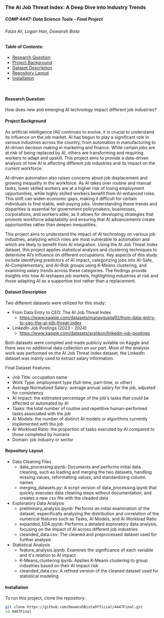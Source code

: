 ### The AI Job Threat Index: A Deep Dive into Industry Trends
##### COMP 4447: Data Science Tools - Final Project
###### Faiza Ali, Logan Han, Dewansh Bista

#### Table of Contents:
- [Research Question](#research-question)
- [Project Background](#project-background)
- [Dataset Description](#dataset-description)
- [Repository Layout](#repository-layout)
- [Installation](#installation)

<br>

#### Research Question

How does new and emerging AI technology impact different job industries?


#### Project Background

As artificial intelligence (AI) continues to evolve, it is crucial to understand its influence on the job market. 
AI has begun to play a significant role in various industries across the country, from automation in manufacturing 
to AI-driven decision making in marketing and finance. While certain jobs are at risk of being replaced by AI, others 
are transforming and requiring workers to adapt and upskill. This project aims to provide a data-driven analysis of 
how AI is affecting different job industries and its impact on the current workforce.

AI-driven automation also raises concerns about job displacement and growing inequality in the workforce. As AI takes over 
routine and manual tasks, lower skilled workers are at a higher risk of losing employment opportunities, while highly skilled 
workers benefit from AI-enhanced roles. This shift can widen economic gaps, making it difficult for certain individuals to find 
stable, well-paying jobs. Understanding these trends and disparities is essential for government policymakers, businesses, 
corporations, and workers alike, as it allows for developing strategies that promote workforce adaptability and ensuring 
that AI advancements create opportunities rather than deepen inequalities.

This project aims to understand the impact of AI technology on various job industries, analyzing which roles are most vulnerable 
to automation and which are likely to benefit from AI integration. Using the AI Job Threat Index dataset, this project applies 
statistical analysis and clustering techniques to determine AI’s influence on different occupations. Key aspects of this study include 
identifying predictors of AI impact, categorizing jobs into AI-Safe, AI-Complementary, and AI-Risk groups using K-Means clustering, 
and examining salary trends across these categories. The findings provide insights into how AI reshapes job markets, highlighting 
industries at risk and those adapting AI as a supportive tool rather than a replacement.


#### Dataset Description

Two different datasets were utilized for this study:
- From Data Entry to CEO: The AI Job Threat Index
  - https://www.kaggle.com/datasets/manavgupta92/from-data-entry-to-ceo-the-ai-job-threat-index
- LinkedIn Job Postings (2023 - 2024)
  - https://www.kaggle.com/datasets/arshkon/linkedin-job-postings

Both datasets were compiled and made publicly avilable on Kaggle and there was no additional data collection on our part.
Most of the analysis work was performed on the AI Job Threat Index dataset, the LinkedIn dataset was mainly used to extract salary information. 

Final Dataset Features:
- Job Title: occupation name
- Work Type: employment type (full-time, part-time, or other)
- Average Normalized Salary: average annual salary for the job, adjusted for consistency
- AI Impact: the estimated percentage of the job's tasks that could be affected or automated by AI
- Tasks: the total number of routine and repetitive human-performed tasks associated with the job
- AI Models: the number of distinct AI models or algorithms currently implemented with the job 
- AI Workload Ratio: the proportion of tasks executed by AI compared to those completed by humans
- Domain: job industry or sector


#### Repository Layout
- Data Cleaning Files  
    - data_processing.ipynb: Documents and performs initial data cleaning, such as loading and merging the two datasets, handling missing values, reformatting values, and standardizing column names
    - merging_datasets.py: A script version of data_processing.ipynb that quickly executes data cleaning steps without documentation, and creates a new csv file with the cleaded data
- Exploratory Data Analysis 
    - preliminary_analysis.ipynb: Performs an initial examination of the dataset, especifically analyzing the distribution and correlation of the numerical features such as Tasks, AI Models, and AI Workload Ratio
    - expanded_EDA.ipynb: Performs a detailed exploratory data analysis, focusing on the impact of AI across different job industries 
    - cleanded_data.csv: The cleaned and preprocessed dataset used for further analysis
- Statistical Analysis 
    - feature_analysis.ipynb: Examines the significance of each variable and it's relation to AI impact 
    - K-Means_clustering.ipynb: Applies K-Means clustering to group industries based on their AI impact risk
    - cleanded_data.csv:  A refined version of the cleaned dataset used for statistical modeling
      
  
#### Installation
To run this project, clone the repository:

```bash
git clone https://github.com/DewanshBistaOfficial/4447Final.git
cd 4447Final
